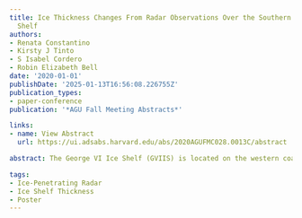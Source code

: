 ```yaml
---
title: Ice Thickness Changes From Radar Observations Over the Southern George VI Ice
  Shelf
authors:
- Renata Constantino
- Kirsty J Tinto
- S Isabel Cordero
- Robin Elizabeth Bell
date: '2020-01-01'
publishDate: '2025-01-13T16:56:08.226755Z'
publication_types:
- paper-conference
publication: '*AGU Fall Meeting Abstracts*'

links:
- name: View Abstract
  url: https://ui.adsabs.harvard.edu/abs/2020AGUFMC028.0013C/abstract

abstract: The George VI Ice Shelf (GVIIS) is located on the western coast of the Antarctica Peninsula between Palmer Land and Alexander Island. Palmer land contains the vast majority of the Antarctic Peninsula's ice and its western flank is drained by glaciers along the English Coast that flow into the GVIIS. Due to the presence of the Circumpolar Deep Water (CDW), which flows beneath the ice shelf, the water temperatures near the ice shelf base exceed 1ºC, giving rise to rapid basal melting.  Observations of ice mass balance are crucial to our understanding of present and future sea level change. Reported changes in ice mass balance are commonly derived from satellite altimetry observations. From 2009-2019 Operation IceBridge (OIB) flew airborne geophysical surveys to bridge the gap between ICESat and ICESat-2 satellites, including ice thickness and ice surface data. During the IceBridge campaigns, three repeat survey lines were flown over GVIIS in 2011 and 2016. One of the survey lines is in front of ERS glacier (ERS profile) and the other two are ~80 km N and S. Gravity measurements from these flights were recently used to identify a constricting ridge on the ERS profile, where the water column narrows to less than 150 m between the two deeper basins of ~1000 m. This constriction likely forms the boundary between the two distinct circulations patterns proposed for the northern and southern sections of the ice shelf by Potter and Paren (1984).  We interpret OIB radar between 2011 and 2016 and present changes in ice thickness of up to 250 m. Most differences are observed near the grounding line for ERS and S profile. The ice is thickening between 2011 and 2016 (up ~120 m for ERS profile and up to ~25 m to S profile) and we would expect a positive mass balance for these areas, but recent data shows that the ice mass balance is negative between 2003 and 2019 (Smith et al. 2020). Spatial and temporal resolution, as well as the proximity of our observations from the groundling line, might be influencing these differences and further investigation is under way. High basal melt rates are also observed at these spots. No significant changes on the ice thickness is observed for the N profile, meaning that the ice changes were less than the radar error, which is ~10 m. We use these data to assess the influence of the constricting ridge changes in the ice shelf mass balance.

tags:
- Ice-Penetrating Radar
- Ice Shelf Thickness
- Poster
---
```

